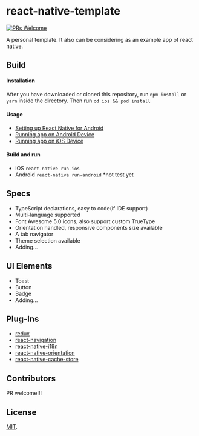 # react-native-template
[![PRs Welcome](https://img.shields.io/badge/PRs-welcome-brightgreen.svg)](#pull-requests)

A personal template. It also can be considering as an example app of react native.

## Build
#### Installation
After you have downloaded or cloned this repository, run `npm install` or `yarn` inside the directory. Then run `cd ios && pod install`

#### Usage
- [Setting up React Native for Android](https://facebook.github.io/react-native/docs/getting-started.html#android-development-environment)
- [Running app on Android Device](https://facebook.github.io/react-native/docs/running-on-device.html#running-your-app-on-android-devices)
- [Running app on iOS Device](https://facebook.github.io/react-native/docs/running-on-device.html#running-your-app-on-ios-devices)

#### Build and run
- iOS `react-native run-ios`
- Android `react-native run-android` *not test yet


## Specs
- TypeScript declarations, easy to code(if IDE support)
- Multi-language supported
- Font Awesome 5.0 icons, also support custom TrueType
- Orientation handled, responsive components size available
- A tab navigator
- Theme selection available
- Adding...

## UI Elements
- Toast
- Button
- Badge
- Adding...

## Plug-Ins
- [redux](https://github.com/AlexanderZaytsev/react-native-i18n)
- [react-navigation](https://reactnavigation.org/)
- [react-native-i18n](https://github.com/AlexanderZaytsev/react-native-i18n)
- [react-native-orientation](https://github.com/yamill/react-native-orientation)
- [react-native-cache-store](https://github.com/cheeaun/react-native-cache-store)

## Contributors
PR welcome!!!

## License
[MIT](https://github.com/opp100/react-native-template/blob/master/LICENSE).

